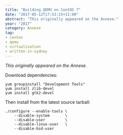 ```yaml
---
title: "Building QEMU on CentOS 7"
date: "2017-05-12T17:53:15+11:00"
abstract: "This originally appeared on the Annexe."
year: "2017"
category: Annexe
tag:
- centos
- qemu
- virtualisation
- written-in-sydney
---
```

*This originally appeared on the Annexe.*

Download dependencies:

	yum groupinstall "Development Tools"
	yum install zlib-devel
	yum install gtk2-devel

Then install from the latest source tarball:

	./configure --enable-tools \ 
        --disable-system       \
        --disable-user         \
        --disable-linux-user   \
        --disable-bsd-user 

